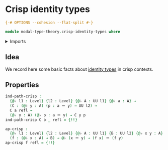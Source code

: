 # Crisp identity types

```agda
{-# OPTIONS --cohesion --flat-split #-}

module modal-type-theory.crisp-identity-types where
```

<details><summary>Imports</summary>

```agda
open import foundation.identity-types
open import foundation.universe-levels
```

</details>

## Idea

We record here some basic facts about
[identity types](foundation-core.identity-types.md) in crisp contexts.

## Properties

```agda
ind-path-crisp :
  {@♭ l1 : Level} {l2 : Level} {@♭ A : UU l1} {@♭ a : A} →
  (C : (@♭ y : A) (p : a ＝ y) → UU l2) →
  C a refl →
  (@♭ y : A) (@♭ p : a ＝ y) → C y p
ind-path-crisp C b _ refl = {!!}

ap-crisp :
  {@♭ l1 : Level} {l2 : Level} {@♭ A : UU l1} {B : UU l2} {@♭ x y : A}
  (f : (@♭ x : A) → B) → @♭ (x ＝ y) → (f x) ＝ (f y)
ap-crisp f refl = {!!}
```

